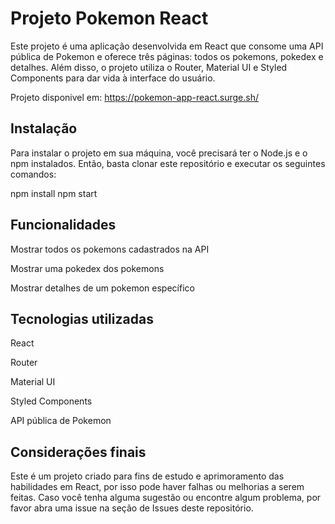 # Projeto Pokemon React

Este projeto é uma aplicação desenvolvida em React que consome uma API pública de Pokemon e oferece três páginas: todos os pokemons, pokedex e detalhes. Além disso, o projeto utiliza o Router, Material UI e Styled Components para dar vida à interface do usuário.

Projeto disponivel em: https://pokemon-app-react.surge.sh/

## Instalação

Para instalar o projeto em sua máquina, você precisará ter o Node.js e o npm instalados. Então, basta clonar este repositório e executar os seguintes comandos:

npm install
npm start

## Funcionalidades

Mostrar todos os pokemons cadastrados na API

Mostrar uma pokedex dos pokemons

Mostrar detalhes de um pokemon específico

## Tecnologias utilizadas

React

Router

Material UI

Styled Components

API pública de Pokemon

## Considerações finais

Este é um projeto criado para fins de estudo e aprimoramento das habilidades em React, por isso pode haver falhas ou melhorias a serem feitas. Caso você tenha alguma sugestão ou encontre algum problema, por favor abra uma issue na seção de Issues deste repositório.
